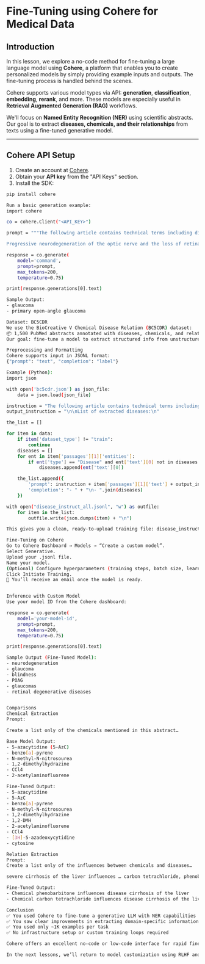 # Fine-Tuning using Cohere for Medical Data

## Introduction

In this lesson, we explore a no-code method for fine-tuning a large language model using **Cohere**, a platform that enables you to create personalized models by simply providing example inputs and outputs. The fine-tuning process is handled behind the scenes.

Cohere supports various model types via API: **generation**, **classification**, **embedding**, **rerank**, and more. These models are especially useful in **Retrieval Augmented Generation (RAG)** workflows.

We'll focus on **Named Entity Recognition (NER)** using scientific abstracts. Our goal is to extract **diseases, chemicals, and their relationships** from texts using a fine-tuned generative model.

---

## Cohere API Setup

1. Create an account at [Cohere](https://cohere.com).
2. Obtain your **API key** from the "API Keys" section.
3. Install the SDK:

```bash
pip install cohere

Run a basic generation example:
import cohere  

co = cohere.Client("<API_KEY>")

prompt = """The following article contains technical terms including diseases, drugs and chemicals. Create a list only of the diseases mentioned.

Progressive neurodegeneration of the optic nerve and the loss of retinal ganglion cells is a hallmark of glaucoma..."""

response = co.generate(  
    model='command',  
    prompt=prompt,  
    max_tokens=200,  
    temperature=0.75)

print(response.generations[0].text)

Sample Output:
- glaucoma
- primary open-angle glaucoma

Dataset: BC5CDR
We use the BioCreative V Chemical Disease Relation (BC5CDR) dataset:
📦 1,500 PubMed abstracts annotated with diseases, chemicals, and relations.
Our goal: fine-tune a model to extract structured info from unstructured abstracts.

Preprocessing and Formatting
Cohere supports input in JSONL format:
{"prompt": "text", "completion": "label"}

Example (Python):
import json

with open('bc5cdr.json') as json_file:
    data = json.load(json_file)

instruction = "The following article contains technical terms including diseases, drugs and chemicals. Create a list only of the diseases mentioned.\n\n"
output_instruction = "\n\nList of extracted diseases:\n"

the_list = []

for item in data:
    if item['dataset_type'] != "train":
        continue
    diseases = []
    for ent in item['passages'][1]['entities']:
        if ent['type'] == "Disease" and ent['text'][0] not in diseases:
            diseases.append(ent['text'][0])

    the_list.append({
        'prompt': instruction + item['passages'][1]['text'] + output_instruction,
        'completion': "- " + "\n- ".join(diseases)
    })

with open("disease_instruct_all.jsonl", "w") as outfile:
    for item in the_list:
        outfile.write(json.dumps(item) + "\n")

This gives you a clean, ready-to-upload training file: disease_instruct_all.jsonl.

Fine-Tuning on Cohere
Go to Cohere Dashboard → Models → “Create a custom model”.
Select Generative.
Upload your .jsonl file.
Name your model.
(Optional) Configure hyperparameters (training steps, batch size, learning rate).
Click Initiate Training.
📧 You’ll receive an email once the model is ready.


Inference with Custom Model
Use your model ID from the Cohere dashboard:

response = co.generate(  
    model='your-model-id',  
    prompt=prompt,  
    max_tokens=200,  
    temperature=0.75)

print(response.generations[0].text)

Sample Output (Fine-Tuned Model):
- neurodegeneration
- glaucoma
- blindness
- POAG
- glaucomas
- retinal degenerative diseases


Comparisons
Chemical Extraction
Prompt:

Create a list only of the chemicals mentioned in this abstract…

Base Model Output:
- 5-azacytidine (5-AzC)
- benzo[a]-pyrene
- N-methyl-N-nitrosourea
- 1,2-dimethylhydrazine
- CCl4
- 2-acetylaminofluorene

Fine-Tuned Output:
- 5-azacytidine
- 5-AzC
- benzo[a]-pyrene
- N-methyl-N-nitrosourea
- 1,2-dimethylhydrazine
- 1,2-DMH
- 2-acetylaminofluorene
- CCl4
- [3H]-5-azadeoxycytidine
- cytosine

Relation Extraction
Prompt:
Create a list only of the influences between chemicals and diseases…

severe cirrhosis of the liver influences … carbon tetrachloride, phenobarbitone

Fine-Tuned Output:
- Chemical phenobarbitone influences disease cirrhosis of the liver
- Chemical carbon tetrachloride influences disease cirrhosis of the liver

Conclusion
✅ You used Cohere to fine-tune a generative LLM with NER capabilities
✅ You saw clear improvements in extracting domain-specific information
✅ You used only ~1K examples per task
✅ No infrastructure setup or custom training loops required

Cohere offers an excellent no-code or low-code interface for rapid fine-tuning. It’s especially powerful for domain experts who want to adapt LLMs without deep ML engineering knowledge.

In the next lessons, we’ll return to model customization using RLHF and GPU-powered setups.